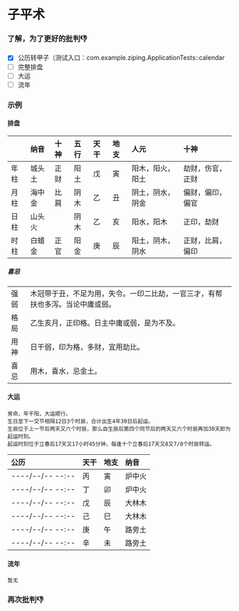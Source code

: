 # 子平术

### 了解，为了更好的批判👎

- [x] 公历转甲子（测试入口：com.example.ziping.ApplicationTests::calendar
- [ ] 完整排盘
- [ ] 大运
- [ ] 流年

### 示例
#### 排盘
|     | 纳音  | 十神  | 五行  | 天干  | 地支  | 人元       | 十神       |
|:----|:----|:----|:----|:----|:----|:---------|:---------|
| 年柱  | 城头土 | 正财  | 阳土  | 戊   | 寅   | 阳木，阳火，阳土 | 劫财，伤官，正财 |
| 月柱  | 海中金 | 比肩  | 阴木  | 乙   | 丑   | 阴土，阴水，阴金 | 偏财，偏印，偏官 |
| 日柱  | 山头火 |     | 阴木  | 乙   | 亥   | 阳水，阳木    | 正印，劫财    |
| 时柱  | 白蜡金 | 正官  | 阳金  | 庚   | 辰   | 阳土，阴木，阴水 | 正财，比肩，偏印 |
##### 喜忌
|     |                                         |
|:----|:----------------------------------------|
| 强弱  | 木冠带于丑，不足为用，失令。一印二比劫，一官三才，有帮扶也多泻。当论中庸或弱。 |
| 格局  | 乙生亥月，正印格。日主中庸或弱，是为不及。                   |
| 用神  | 日干弱，印为格，多财，宜用劫比。                        |
| 喜忌  | 用木，喜水，忌金土。                              |

#### 大运
```text
男命，年干阳，大运顺行。
生日至下一交节相隔12日3个时辰，合计出生4年30日后起运。
生辰位于上一节后两天又六个时辰，那么自生辰后第四个同节后的两天又六个时辰再加30天即为起运时刻。
起运时刻位于立春后17天又17小时45分钟，每逢十个立春后17天又8又7/8个时辰转运。
```
| 公历               | 天干  | 地支  | 纳音  |
|:-----------------|:----|:----|:----|
| ----/--/-- --:-- | 丙   | 寅   | 炉中火 |
| ----/--/-- --:-- | 丁   | 卯   | 炉中火 |
| ----/--/-- --:-- | 戊   | 辰   | 大林木 |
| ----/--/-- --:-- | 己   | 巳   | 大林木 |
| ----/--/-- --:-- | 庚   | 午   | 路旁土 |
| ----/--/-- --:-- | 辛   | 未   | 路旁土 |

#### 流年
```text
暂无
```

### 再次批判👎